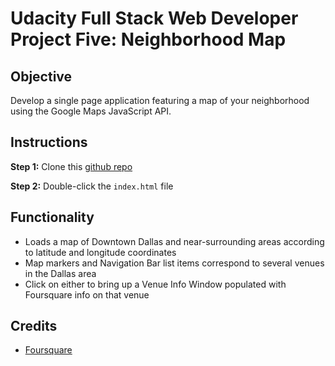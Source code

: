 # Udacity Full Stack Web Developer Project Five: Neighborhood Map

## Objective

Develop a single page application featuring a map of your neighborhood using the Google Maps JavaScript API.

## Instructions

**Step 1:**  Clone this [github repo](https://github.com/tcu93/FSWD5)

**Step 2:**  Double-click the `index.html` file

## Functionality

-  Loads a map of Downtown Dallas and near-surrounding areas according to latitude and longitude coordinates
-  Map markers and Navigation Bar list items correspond to several venues in the Dallas area
-  Click on either to bring up a Venue Info Window populated with Foursquare info on that venue

## Credits

- [Foursquare](https://foursquare.com/top-places/dallas)

